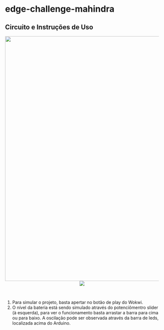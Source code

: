 # edge-challenge-mahindra

## Circuito e Instruções de Uso
<div align=center>
  <img src="https://github.com/Leandrns/edge-challenge-mahindra/assets/162998083/4aae6882-300f-42b8-9b38-ab16c1367fda" width="800px">
  <img src="https://github.com/Leandrns/edge-challenge-mahindra/assets/162998083/8f2d33e5-3b99-4e37-9c67-7c9ba860c427">
</div>

<br><p>
  1. Para simular o projeto, basta apertar no botão de play do Wokwi. <br>
  2. O nível da bateria está sendo simulado através do potenciômentro slider (à esquerda), para ver o funcionamento basta arrastar a barra para cima ou para baixo. A oscilação pode ser observada através da barra de leds, localizada acima do Arduino.
</p>
